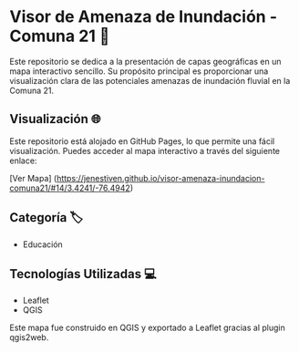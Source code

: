 # Visor de Amenaza de Inundación - Comuna 21 🌊

Este repositorio se dedica a la presentación de capas geográficas en un mapa interactivo sencillo. Su propósito principal es proporcionar una visualización clara de las potenciales amenazas de inundación fluvial en la Comuna 21.

## Visualización 🌐

Este repositorio está alojado en GitHub Pages, lo que permite una fácil visualización. Puedes acceder al mapa interactivo a través del siguiente enlace:

[Ver Mapa] (https://jenestiven.github.io/visor-amenaza-inundacion-comuna21/#14/3.4241/-76.4942)

## Categoría 🏷️

- Educación

## Tecnologías Utilizadas 💻

- Leaflet
- QGIS

Este mapa fue construido en QGIS y exportado a Leaflet gracias al plugin qgis2web.


